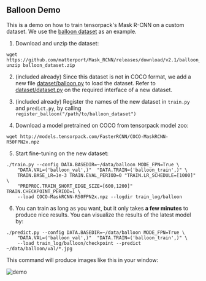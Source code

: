## Balloon Demo

This is a demo on how to train tensorpack's Mask R-CNN on a custom dataset.
We use the [balloon dataset](https://github.com/matterport/Mask_RCNN/tree/master/samples/balloon)
as an example.

1. Download and unzip the dataset:
```
wget https://github.com/matterport/Mask_RCNN/releases/download/v2.1/balloon_dataset.zip
unzip balloon_dataset.zip
```

2. (included already) Since this dataset is not in COCO format, we add a new file
	 [dataset/balloon.py](dataset/balloon.py) to load the dataset.
	 Refer to [dataset/dataset.py](dataset/dataset.py) on the required interface of a new dataset.

3. (included already) Register the names of the new dataset in `train.py` and `predict.py`, by calling `register_balloon("/path/to/balloon_dataset")`

4. Download a model pretrained on COCO from tensorpack model zoo:
```
wget http://models.tensorpack.com/FasterRCNN/COCO-MaskRCNN-R50FPN2x.npz
```

5. Start fine-tuning on the new dataset:
```
./train.py --config DATA.BASEDIR=~/data/balloon MODE_FPN=True \
	"DATA.VAL=('balloon_val',)"  "DATA.TRAIN=('balloon_train',)" \
	TRAIN.BASE_LR=1e-3 TRAIN.EVAL_PERIOD=0 "TRAIN.LR_SCHEDULE=[1000]" \
	"PREPROC.TRAIN_SHORT_EDGE_SIZE=[600,1200]" TRAIN.CHECKPOINT_PERIOD=1 \
	--load COCO-MaskRCNN-R50FPN2x.npz --logdir train_log/balloon
```

6. You can train as long as you want, but it only takes __a few minutes__ to produce nice results.
  You can visualize the results of the latest model by:
```
./predict.py --config DATA.BASEDIR=~/data/balloon MODE_FPN=True \
	"DATA.VAL=('balloon_val',)"  "DATA.TRAIN=('balloon_train',)" \
	--load train_log/balloon/checkpoint --predict ~/data/balloon/val/*.jpg
```

This command will produce images like this in your window:

![demo](https://user-images.githubusercontent.com/1381301/62665002-915ff880-b932-11e9-9f7e-f24f83d5d69c.jpg)


